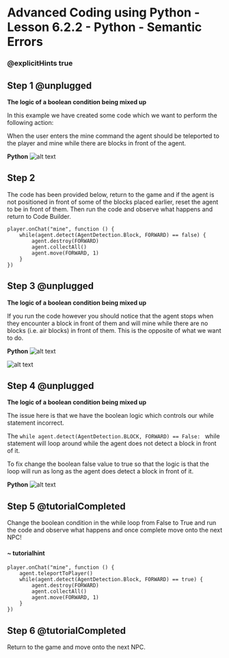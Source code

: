 # Advanced Coding using Python - Lesson 6.2.2 - Python - Semantic Errors

### @explicitHints true

## Step 1 @unplugged
**The logic of a boolean condition being mixed up**

In this example we have created some code which we want to perform the following action:

When the user enters the mine command the agent should be teleported to the player and mine while there are blocks in front of the agent.

**Python**
![alt text](https://advancedpyv3.codingcredentials.com/Lesson6/6.2/images/12.jpg?raw=true "Python")

## Step 2 
The code has been provided below, return to the game and if the agent is not positioned  in front of some of the blocks placed earlier, reset the agent to be in front of them. Then run the code and observe what happens and return to Code Builder.
```template
player.onChat("mine", function () {
    while(agent.detect(AgentDetection.Block, FORWARD) == false) {
        agent.destroy(FORWARD)
        agent.collectAll()
        agent.move(FORWARD, 1)
    }
})
```
## Step 3 @unplugged
**The logic of a boolean condition being mixed up**

If you run the code however you should notice that the agent stops when they encounter a block in front of them and will mine while there are no blocks (i.e. air blocks) in front of them. This is the opposite of what we want to do.

**Python**
![alt text](https://advancedpyv3.codingcredentials.com/Lesson6/6.2/images/12.jpg?raw=true "Python")


![alt text](https://advancedpyv3.codingcredentials.com/Lesson6/6.2/images/11.jpg?raw=true "error")

## Step 4 @unplugged
**The logic of a boolean condition being mixed up**

The issue here is that we have the boolean logic which controls our while statement incorrect.

The  ```while agent.detect(AgentDetection.BLOCK, FORWARD) == False: ``` while statement will loop around while the agent does not detect a block in front of it.

To fix change the boolean false value to true so that the logic is that the loop will run as long as the agent does detect a block in front of it.

**Python**
![alt text](https://advancedpyv3.codingcredentials.com/Lesson6/6.2/images/13.jpg?raw=true "Python")

## Step 5 @tutorialCompleted
Change the boolean condition in the while loop from False to True and run the code and observe what happens and once complete move onto the next NPC!

#### ~ tutorialhint
```spy
player.onChat("mine", function () {
    agent.teleportToPlayer()
    while(agent.detect(AgentDetection.Block, FORWARD) == true) {
        agent.destroy(FORWARD)
        agent.collectAll()
        agent.move(FORWARD, 1)
    }
})
```
## Step 6 @tutorialCompleted
Return to the game and move onto the next NPC.

